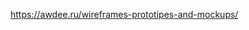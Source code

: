 <!-- TODO wireframes быстрое проектиорвание https://mockitt.wondershare.com/wireframe/wireframe-generator.html -- Wondershare Mockitt- Cacoo -- Wireframe CC-- FluidUI -- MockFlow  -->

https://awdee.ru/wireframes-prototipes-and-mockups/
